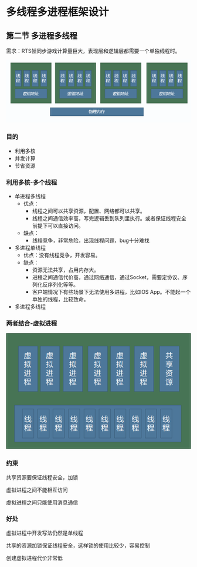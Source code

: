 # 多线程多进程框架设计

## 第二节 多进程多线程

需求：RTS帧同步游戏计算量巨大，表现层和逻辑层都需要一个单独线程时。

![image-20231023203705843](多线程多进程框架设计.assets/image-20231023203705843.png)

### 目的

- 利用多核
- 并发计算
- 节省资源

### 利用多核-多个线程

- 单进程多线程
  - 优点：
    - 线程之间可以共享资源，配置、网络都可以共享。
    - 线程之间通信效率高，写完逻辑丢到队列里执行。或者保证线程安全前提下可以直接访问。
  - 缺点：
    - 线程竞争，非常危险，出现线程问题，bug十分难找
- 多进程单线程
  - 优点：没有线程竞争，开发容易。
  - 缺点：
    - 资源无法共享，占用内存大。
    - 进程之间通信代价高，通过网络通信，通过Socket，需要定协议、序列化反序列化等等。
    - 客户端情况下有些场景下无法使用多进程，比如IOS App。不能起一个单独的线程，比较致命。
- 多进程多线程

### 两者结合-虚拟进程

![image-20231023204652292](多线程多进程框架设计.assets/image-20231023204652292.png)

### 约束

共享资源要保证线程安全，加锁

虚拟进程之间不能相互访问 

虚拟进程之间只能使用消息通信

### 好处

虚拟进程中开发写法仍然是单线程

共享的资源加锁保证线程安全，这样锁的使用比较少，容易控制

创建虚拟进程代价非常低